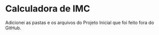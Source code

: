 # Calculadora de IMC
 
Adicionei as pastas e os arquivos do Projeto Inicial que foi feito fora do GitHub.
